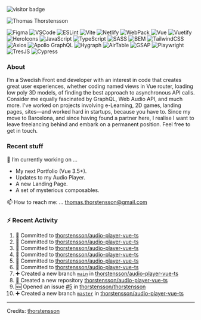 <img src="https://visitor-badge.laobi.icu/badge?page_id=thorstensson" alt="visitor badge"/></p>

![Thomas Thorstensson](https://github.com/user-attachments/assets/ac4417b0-aae0-422a-b866-3b8120c2d6ff)

![Figma](https://img.shields.io/badge/Figma-ffffff?style=for-the-badge&color=000000)
![VSCode](https://img.shields.io/badge/VSCode-ffffff?style=for-the-badge&color=000000)
![ESLint](https://img.shields.io/badge/ESLint-ffffff?style=for-the-badge&color=000000)
![Vite](https://img.shields.io/badge/Vite-ffffff?style=for-the-badge&color=000000)
![Netlify](https://img.shields.io/badge/Netlify-ffffff?style=for-the-badge&color=000000)
![WebPack](https://img.shields.io/badge/WebPack-ffffff?style=for-the-badge&color=000000)
![Vue](https://img.shields.io/badge/Vue-ffffff?style=for-the-badge&color=67ea53)
![Vuetify](https://img.shields.io/badge/Vuetify-ffffff?style=for-the-badge&color=67ea53)
![HeroIcons](https://img.shields.io/badge/HeroIcons-ffffff?style=for-the-badge&color=000000)
![JavaScript](https://img.shields.io/badge/JavaScript-ffffff?style=for-the-badge&color=f2ff09)
![TypeScript](https://img.shields.io/badge/TypeScript-ffffff?style=for-the-badge&color=3756EC)
![SASS](https://img.shields.io/badge/SASS-ffffff?style=for-the-badge&color=000000)
![BEM](https://img.shields.io/badge/BEM-ffffff?style=for-the-badge&color=000000)
![TailwindCSS](https://img.shields.io/badge/TailwindCSS-ffffff?style=for-the-badge&color=000000)
![Axios](https://img.shields.io/badge/Axios-ffffff?style=for-the-badge&color=000000)
![Apollo GraphQL](https://img.shields.io/badge/Apollo%20GraphQL-ffffff?style=for-the-badge&color=000000)
![Hygraph](https://img.shields.io/badge/Hygraph-ffffff?style=for-the-badge&color=000000)
![AirTable](https://img.shields.io/badge/AirTable-ffffff?style=for-the-badge&color=000000)
![GSAP](https://img.shields.io/badge/GSAP-ffffff?style=for-the-badge&color=000000)
![Playwright](https://img.shields.io/badge/Playwright-ffffff?style=for-the-badge&color=000000)
![TresJS](https://img.shields.io/badge/TresJS-ffffff?style=for-the-badge&color=000000)
![Cypress](https://img.shields.io/badge/Cypress-ffffff?style=for-the-badge&color=000000)

### About
I’m a Swedish Front end developer with an interest in code that creates great user experiences, whether coding named views in Vue router, loading low poly 3D models, of finding the best approach to asynchronous API calls. Consider me equally fascinated by GraphQL, Web Audio API, and much more. I've worked on projects involving e-Learning, 2D games, landing pages, sites—and worked hard in startups, because you have to. Since my move to Barcelona, and since having found a partner here, I realise I want to leave freelancing behind and embark on a permanent position. Feel free to get in touch.

### Recent stuff
🔭 I’m currently working on ... 
- My next Portfolio (Vue 3.5+).
- Updates to my Audio Player.
- A new Landing Page.
- A set of mysterious composables.<br>

📫 How to reach me: ... thomas.thorstensson@gmail.com 


### :zap: Recent Activity

<!--START_SECTION:activity-->
1. 📝 Committed to [thorstensson/audio-player-vue-ts](https://github.com/thorstensson/audio-player-vue-ts/commit/8bd6ce5810e2b65dbb44ab5ea21daad5a4e5041b)
2. 📝 Committed to [thorstensson/audio-player-vue-ts](https://github.com/thorstensson/audio-player-vue-ts/commit/afdbe285b908bad5feb23969474e49dd030e303c)
3. 📝 Committed to [thorstensson/audio-player-vue-ts](https://github.com/thorstensson/audio-player-vue-ts/commit/5ede0e2b99e1acf3d8a38d072c64394bf1bfdfe8)
4. 📝 Committed to [thorstensson/audio-player-vue-ts](https://github.com/thorstensson/audio-player-vue-ts/commit/0ef89beef0a3f51051a70cc0e5848d052b2b3474)
5. 📝 Committed to [thorstensson/audio-player-vue-ts](https://github.com/thorstensson/audio-player-vue-ts/commit/33440cdd46636d4a1a336a36acbe7725c3ae7bc4)
6. 📝 Committed to [thorstensson/audio-player-vue-ts](https://github.com/thorstensson/audio-player-vue-ts/commit/90960a69d407fd14172db04398b04a8d1803fa6e)
7. ➕ Created a new branch [`main`](https://github.com/thorstensson/audio-player-vue-ts/tree/main) in [thorstensson/audio-player-vue-ts](https://github.com/thorstensson/audio-player-vue-ts)
8. 🎉 Created a new repository [thorstensson/audio-player-vue-ts](https://github.com/thorstensson/audio-player-vue-ts)
9. 🆕 Opened an issue [#5](https://github.com/thorstensson/thorstensson/issues/5) in [thorstensson/thorstensson](https://github.com/thorstensson/thorstensson)
10. ➕ Created a new branch [`master`](https://github.com/thorstensson/audio-player-vue-ts/tree/master) in [thorstensson/audio-player-vue-ts](https://github.com/thorstensson/audio-player-vue-ts)
<!--END_SECTION:activity-->




-----
Credits: [thorstensson](https://github.com/thorstensson)
